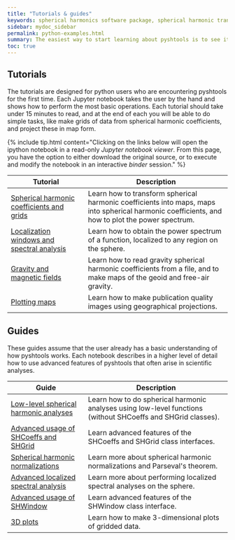 ```yaml
---
title: "Tutorials & guides"
keywords: spherical harmonics software package, spherical harmonic transform, legendre functions, multitaper spectral analysis, fortran, Python, gravity, magnetic field
sidebar: mydoc_sidebar
permalink: python-examples.html
summary: The easiest way to start learning about pyshtools is to see it in action in a Jupyter notebook.
toc: true
---
```


<style>
table:nth-of-type(n) {
    display:table;
    width:100%;
}
table:nth-of-type(n) th:nth-of-type(2) {
    width:65%;
}
</style>

## Tutorials

The tutorials are designed for python users who are encountering pyshtools for the first time. Each Jupyter notebook takes the user by the hand and shows how to perform the most basic operations. Each tutorial should take under 15 minutes to read, and at the end of each you will be able to do simple tasks, like make grids of data from spherical harmonic coefficients, and project these in map form.

{% include tip.html content="Clicking on the links below will open the ipython notebook in a read-only *Jupyter notebook viewer*. From this page, you have the option to either download the original source, or to execute and modify the notebook in an interactive *binder* session." %}

| Tutorial | Description |
| ------------- | ----------- |
| <a href="https://nbviewer.jupyter.org/github/SHTOOLS/SHTOOLS/blob/develop/examples/notebooks/grids-and-coefficients.ipynb" target="_blank" rel="noopener">Spherical harmonic coefficients and grids</a> | Learn how to transform spherical harmonic coefficients into maps, maps into spherical harmonic coefficients, and how to plot the power spectrum. |
| <a href="https://nbviewer.jupyter.org/github/SHTOOLS/SHTOOLS/blob/develop/examples/notebooks/localized-spectral-analysis.ipynb" target="_blank" rel="noopener">Localization windows and spectral analysis</a> | Learn how to obtain the power spectrum of a function, localized to any region on the sphere. |
| <a href="https://nbviewer.jupyter.org/github/SHTOOLS/SHTOOLS/blob/develop/examples/notebooks/gravity-and-magnetic-fields.ipynb" target="_blank" rel="noopener">Gravity and magnetic fields</a> | Learn how to read gravity spherical harmonic coefficients from a file, and to make maps of the geoid and free-air gravity. |
| <a href="https://nbviewer.jupyter.org/github/SHTOOLS/SHTOOLS/blob/develop/examples/notebooks/plotting-maps.ipynb" target="_blank" rel="noopener">Plotting maps</a> | Learn how to make publication quality images using geographical projections. |


## Guides

These guides assume that the user already has a basic understanding of how pyshtools works. Each notebook describes in a higher level of detail how to use advanced features of pyshtools that often arise in scientific analyses.

| Guide | Description |
| ------------- | ----------- |
| <a href="https://nbviewer.jupyter.org/github/SHTOOLS/SHTOOLS/blob/develop/examples/notebooks/low-level-spherical-harmonic-analyses.ipynb" target="_blank" rel="noopener">Low-level spherical harmonic analyses</a> | Learn how to do spherical harmonic analyses using low-level functions (without SHCoeffs and SHGrid classes). |
| <a href="https://nbviewer.jupyter.org/github/SHTOOLS/SHTOOLS/blob/develop/examples/notebooks/advanced-shcoeffs-and-shgrid-usage.ipynb" target="_blank" rel="noopener">Advanced usage of SHCoeffs and SHGrid</a> | Learn advanced features of the SHCoeffs and SHGrid class interfaces. |
| <a href="https://nbviewer.jupyter.org/github/SHTOOLS/SHTOOLS/blob/develop/examples/notebooks/spherical-harmonic-normalizations.ipynb" target="_blank" rel="noopener">Spherical harmonic normalizations</a> | Learn more about spherical harmonic normalizations and Parseval's theorem. |
| <a href="https://nbviewer.jupyter.org/github/SHTOOLS/SHTOOLS/blob/develop/examples/notebooks/advanced-localized-spectral-analysis.ipynb" target="_blank" rel="noopener">Advanced localized spectral analysis</a> | Learn more about performing localized spectral analyses on the sphere. |
| <a href="https://nbviewer.jupyter.org/github/SHTOOLS/SHTOOLS/blob/develop/examples/notebooks/advanced-shwindow-usage.ipynb" target="_blank" rel="noopener">Advanced usage of SHWindow</a> | Learn advanced features of the SHWindow class interface. |
| <a href="https://nbviewer.jupyter.org/github/SHTOOLS/SHTOOLS/blob/develop/examples/notebooks/3d-plots.ipynb" target="_blank" rel="noopener">3D plots</a> | Learn how to make 3-dimensional plots of gridded data. |
